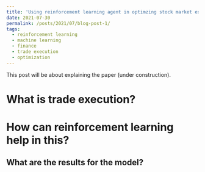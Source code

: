 ```yaml
---
title: 'Using reinforcement learning agent in optimzing stock market execution costs'
date: 2021-07-30
permalink: /posts/2021/07/blog-post-1/
tags:
  - reinforcement learning
  - machine learning
  - finance
  - trade execution
  - optimization
---
```


This post will be about explaining the paper (under construction).


What is trade execution?
======

How can reinforcement learning help in this?
======

What are the results for the model?
------
